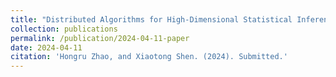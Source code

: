 ```yaml
---
title: "Distributed Algorithms for High-Dimensional Statistical Inference and Structure Learning with Heterogeneous Data"
collection: publications
permalink: /publication/2024-04-11-paper
date: 2024-04-11
citation: 'Hongru Zhao, and Xiaotong Shen. (2024). Submitted.'
---
```


